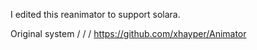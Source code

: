 I edited this reanimator to support solara.

Original system \/ \/ \/
https://github.com/xhayper/Animator
